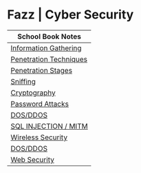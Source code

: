 # Fazz | Cyber Security

| School Book Notes        |
| ------------- |
| [Information Gathering](https://github.com/FazzPy/Cyber-Security/blob/main/documents/information-gathering.md) |
| [Penetration Techniques](https://github.com/FazzPy/Cyber-Security/blob/main/documents/penetration_techniques.md) |
| [Penetration Stages](https://github.com/FazzPy/Cyber-Security/blob/main/documents/Penetration_stages.md) |
| [Sniffing](https://github.com/FazzPy/Cyber-Security/blob/main/documents/sniffing.md) |
| [Cryptography](https://github.com/FazzPy/Cyber-Security/blob/main/documents/cryptography.md) |
| [Password Attacks](https://github.com/FazzPy/Cyber-Security/blob/main/documents/password-attack.md) |
| [DOS/DDOS](https://github.com/FazzPy/Cyber-Security/blob/main/documents/dos-ddos.md) |
| [SQL INJECTION / MITM](https://github.com/FazzPy/Cyber-Security/blob/main/documents/sql_injection-mitm.md) |
| [Wireless Security](https://github.com/FazzPy/Cyber-Security/blob/main/documents/wireless-security.md) |
| [DOS/DDOS](https://github.com/FazzPy/Cyber-Security/blob/main/documents/dos-ddos.md) |
| [Web Security](https://github.com/FazzPy/Cyber-Security/) |

